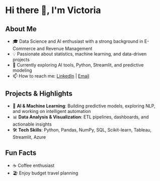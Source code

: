 # Hi there 👋, I'm Victoria

## About Me
- 🎓 Data Science and AI enthusiast with a strong background in E-Commerce and Revenue Management
- 💡 Passionate about statistics, machine learning, and data-driven projects
- 🌱 Currently exploring AI tools, Python, Streamlit, and predictive modeling
- 📫 How to reach me: [LinkedIn](https://www.linkedin.com/in//victoria-vasilieva/) | [Email](mailto:v.vasiliewa@gmail.com)

## Projects & Highlights
- 🤖 **AI & Machine Learning**: Building predictive models, exploring NLP, and working on intelligent automation
- 📊 **Data Analysis & Visualization**: ETL pipelines, dashboards, and actionable insights
- 🛠️ **Tech Skills**: Python, Pandas, NumPy, SQL, Scikit-learn, Tableau, Streamlit, Azure

## Fun Facts
- ☕ Coffee enthusiast
- 🏖️ Enjoy budget travel planning
